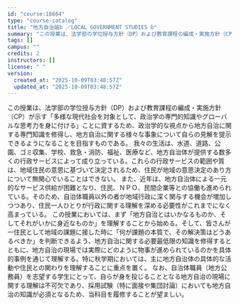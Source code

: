 ```yaml
---
id: "course:18664"
type: "course-catalog"
title: "地方自治論b ／LOCAL GOVERNMENT STUDIES b"
summary: "この授業は、法学部の学位授与⽅針（DP）および教育課程の編成・実施⽅針（CP）が⽰す「多様な現代社会を対象として、政治学の専⾨的知識やグローバルな思考⼒を⾝に付ける」ことに資するため、政治学的な視点から地⽅⾃治に関する専⾨知識を修得し、地⽅…"
tags: []
campus: ""
credits: 2
instructors: []
license: " "
version:
  created_at: "2025-10-09T03:48:57Z"
  updated_at: "2025-10-09T03:48:57Z"
---
```


この授業は、法学部の学位授与⽅針（DP）および教育課程の編成・実施⽅針（CP）が⽰す「多様な現代社会を対象として、政治学の専⾨的知識やグローバルな思考⼒を⾝に付ける」ことに資するため、政治学的な視点から地⽅⾃治に関する専⾨知識を修得し、地⽅⾃治に関する様々な事象について⾃らの⾒解を提⽰できるようになることを⽬指すものである。 我々の生活は、水道、道路、公園、ゴミ収集、学校、救急・消防、福祉、医療など、地方自治体が提供する数多くの行政サービスによって成り立っている。これらの行政サービスの範囲や質は、地域住民の意思に基づいて決定されるため、住民が地域の意思決定のあり方について無関心でいることはできない。 また、近年は、地方自治体による一元的なサービス供給が困難となり、住民、ＮＰＯ、民間企業等との協働も進められている。そのため、自治体職員以外の者が地域行政に深く関与する機会が増加しつつあり、住民一人ひとりが行政に関する理解を深める必要性がこれまでになく高まっている。 この授業においては、まず「地方自治とはいかなるものか、そしてそれがいかに身近なものか」を理解することから始める。そして、皆さんが一住民として地域の課題に接した時に「何が課題の本質で、その解決策はどうあるべきか」を判断できるよう、地方自治に関する必要最低限の知識を修得するとともに、地方自治の現場では実際にどのように物事が進められているのかを具体的事例を通じて理解する。特に秋学期においては、主に地方自治体の具体的な活動や住民との関わりを理解することに重点を置く。 なお、自治体職員（地方公務員）を志望する学生にとって、自らが身を投じることとなる地方自治の現場に関する理解は不可欠であり、採用試験（特に面接や集団討論）においても地方自治の知識が必須となるため、当科目を履修することが望ましい。

